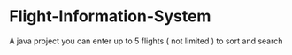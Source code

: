 # Flight-Information-System
A java project you can enter up to 5 flights ( not limited ) to sort and search
